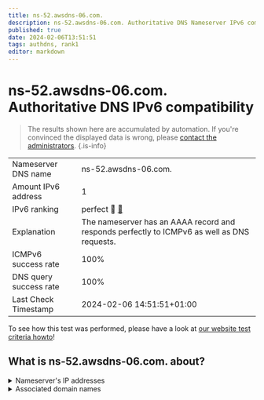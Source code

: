 ```yaml
---
title: ns-52.awsdns-06.com.
description: ns-52.awsdns-06.com. Authoritative DNS Nameserver IPv6 compatibility
published: true
date: 2024-02-06T13:51:51
tags: authdns, rank1
editor: markdown
---
```


# ns-52.awsdns-06.com. Authoritative DNS IPv6 compatibility

> The results shown here are accumulated by automation. If you're convinced the displayed data is wrong, please [contact the administrators](/howto/chat). 
{.is-info}




|   |   |
| - | - |
| Nameserver DNS name | ns-52.awsdns-06.com.
| Amount IPv6 address | 1
| IPv6 ranking | perfect :1st_place_medal: [🔗](/howto/ranking) |
| Explanation | The nameserver has an AAAA record and responds perfectly to ICMPv6 as well as DNS requests. |
| ICMPv6 success rate | 100%|
| DNS query success rate | 100% |
| Last Check Timestamp | 2024-02-06 14:51:51+01:00 |

To see how this test was performed, please have a look at [our website test criteria howto](/howto/testcriteria/authdns)!


## What is ns-52.awsdns-06.com. about?




<details>
<summary>Nameserver's IP addresses</summary>

2600:9000:5300:3400::1

</details>



<details>
<summary>Associated domain names</summary>

ravendb.net

</details>
